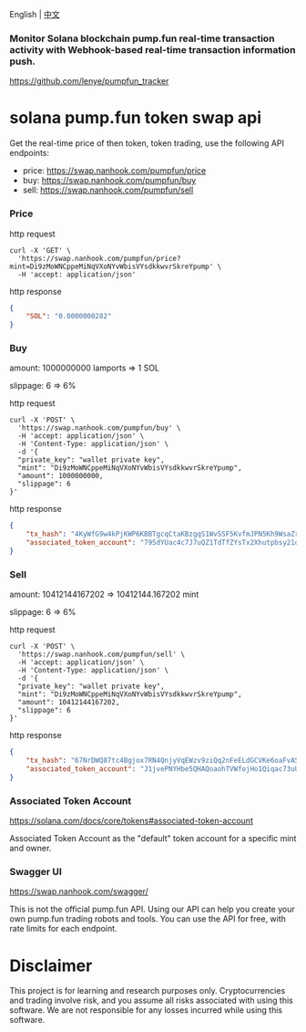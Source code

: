 <p> English | <a href="README_CN.md"> 中文 <a/></p>

### Monitor Solana blockchain pump.fun real-time transaction activity with Webhook-based real-time transaction information push.

https://github.com/lenye/pumpfun_tracker

# solana pump.fun token swap api

Get the real-time price of then token, token trading, use the following API endpoints:

* price: https://swap.nanhook.com/pumpfun/price
* buy: https://swap.nanhook.com/pumpfun/buy
* sell: https://swap.nanhook.com/pumpfun/sell

### Price

http request

```shell
curl -X 'GET' \
  'https://swap.nanhook.com/pumpfun/price?mint=Di9zMoWNCppeMiNqVXoNYvWbisVYsdkkwvrSkreYpump' \
  -H 'accept: application/json'
```

http response

```json
{
    "SOL": "0.0000000282"
}
```

### Buy

amount: 1000000000 lamports => 1 SOL

slippage: 6 => 6%

http request

```shell
curl -X 'POST' \
  'https://swap.nanhook.com/pumpfun/buy' \
  -H 'accept: application/json' \
  -H 'Content-Type: application/json' \
  -d '{
  "private_key": "wallet private key",
  "mint": "Di9zMoWNCppeMiNqVXoNYvWbisVYsdkkwvrSkreYpump",
  "amount": 1000000000,
  "slippage": 6
}'
```

http response

```json
{
    "tx_hash": "4KyWfG9w4kPjKWP6KBBTgcqCtaKBzgqS1WvSSF5KvfmJPN5Kh9WsaZrX7kigrHe7v8xcMyujdZCEwRdmigyL5WJ9",
    "associated_token_account": "795dYUac4c7J7uQZ1TdTfZYsTx2Xhutpbsy21on9oWWi"
}
```

### Sell

amount: 10412144167202 => 10412144.167202 mint

slippage: 6 => 6%

http request

```shell
curl -X 'POST' \
  'https://swap.nanhook.com/pumpfun/sell' \
  -H 'accept: application/json' \
  -H 'Content-Type: application/json' \
  -d '{
  "private_key": "wallet private key",
  "mint": "Di9zMoWNCppeMiNqVXoNYvWbisVYsdkkwvrSkreYpump",
  "amount": 10412144167202,
  "slippage": 6
}'
```

http response

```json
{
    "tx_hash": "67NrDWQ87tc4Bgjox7RN4QnjyVqEWzv9ziQq2nFeELdGCVKe6oaFvASCSH112kwgXUxqRNANeb4RhAQP5fG4mtDy",
    "associated_token_account": "J1jvePNYHbe5QHAQoaohTVWfojHo1Qiqac73uUwvd3fo"
}
```

### Associated Token Account

https://solana.com/docs/core/tokens#associated-token-account

Associated Token Account as the "default" token account for a specific mint and owner.

### Swagger UI

https://swap.nanhook.com/swagger/

This is not the official pump.fun API.
Using our API can help you create your own pump.fun trading robots and tools.
You can use the API for free, with rate limits for each endpoint.

# Disclaimer

This project is for learning and research purposes only. Cryptocurrencies and trading involve risk, and you assume all
risks associated with using this software. We are not responsible for any losses incurred while using this software.
